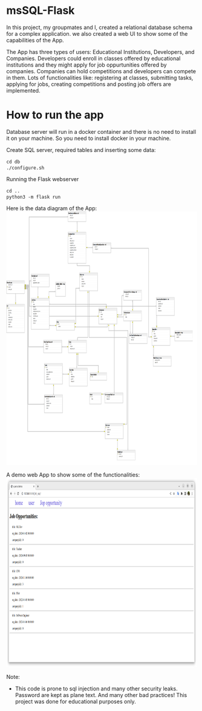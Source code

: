 # msSQL-Flask
In this project, my groupmates and I, created a relational database schema for a complex application. we also created a web UI to show some of the capabilities of the App.


The App has three types of users: Educational Institutions, Developers, and Companies. Developers could enroll in classes offered by educational institutions and they might apply for job oppurtunities offered by companies. Companies can hold competitions and developers can compete in them. Lots of functionalities like: registering at classes, submitting tasks, applying for jobs, creating competitions and posting job offers are implemented.

# How to run the app
Database server will run in a docker container and there is no need to install it on your machine. So you need to install docker in your machine.

Create SQL server, required tables and inserting some data:
```
cd db
./configure.sh
```

Running the Flask webserver
```
cd ..
python3 -m flask run
```

Here is the data diagram of the App:
<img src="https://github.com/itsAliSali/msSQL-Flask/blob/main/DB_datadiagram.png" height="670">

A demo web App to show some of the functionalities: 
<img src="https://github.com/itsAliSali/msSQL-Flask/blob/main/web-app.png" height="500">


Note: 
* This code is prone to sql injection and many other security leaks. Password are kept as plane text. And many other bad practices! This project was done for educational purposes only.



